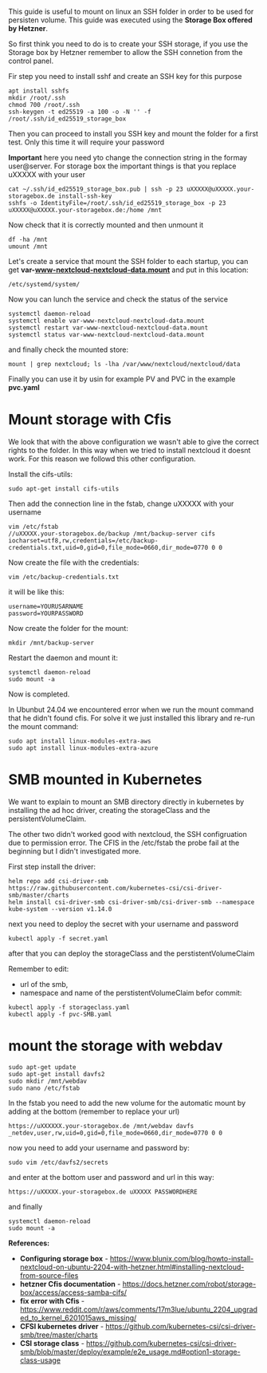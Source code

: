 This guide is useful to mount on linux an SSH folder in order to be used for persisten volume. This guide was executed using the **Storage Box offered by Hetzner**.

So first think you need to do is to create your SSH storage, if you use the Storage box by Hetzner remember to allow the SSH connetion from the control panel.

Fir step you need to install sshf and create an SSH key for this purpose

```
apt install sshfs
mkdir /root/.ssh
chmod 700 /root/.ssh
ssh-keygen -t ed25519 -a 100 -o -N '' -f /root/.ssh/id_ed25519_storage_box
```

Then you can proceed to install you SSH key and mount the folder for a first test. Only this time it will require your password

**Important** here you need yto change the connection string in the formay user@server. For storage box the important things is that you replace uXXXXX with your user

```
cat ~/.ssh/id_ed25519_storage_box.pub | ssh -p 23 uXXXXX@uXXXXX.your-storagebox.de install-ssh-key
sshfs -o IdentityFile=/root/.ssh/id_ed25519_storage_box -p 23  uXXXXX@uXXXXX.your-storagebox.de:/home /mnt
```

Now check that it is correctly mounted and then unmount it
```
df -ha /mnt
umount /mnt
```

Let's create a service that mount the SSH folder to each startup, you can get **var-www-nextcloud-nextcloud-data.mount** and put in this location:
```
/etc/systemd/system/
```

Now you can lunch the service and check the status of the service 
```
systemctl daemon-reload
systemctl enable var-www-nextcloud-nextcloud-data.mount
systemctl restart var-www-nextcloud-nextcloud-data.mount
systemctl status var-www-nextcloud-nextcloud-data.mount
```

and finally check the mounted store:
```
mount | grep nextcloud; ls -lha /var/www/nextcloud/nextcloud/data
```

Finally you can use it by usin for example PV and PVC in the example **pvc.yaml**

# Mount storage with Cfis

We look that with the above configuration we wasn't able to give the correct rights to the folder. In this way when we tried to install nextcloud it doesnt work. For this reason we followd this other configuration.

Install the cifs-utils:
```
sudo apt-get install cifs-utils
```

Then add the connection line in the fstab, change uXXXXX with your username

```
vim /etc/fstab
//uXXXXX.your-storagebox.de/backup /mnt/backup-server cifs iocharset=utf8,rw,credentials=/etc/backup-credentials.txt,uid=0,gid=0,file_mode=0660,dir_mode=0770 0 0
```

Now create the file with the credentials:

```
vim /etc/backup-credentials.txt
```

it will be like this:
```
username=YOURUSARNAME
password=YOURPASSWORD
```

Now create the folder for the mount:

```
mkdir /mnt/backup-server
```

Restart the daemon and mount it:
```
systemctl daemon-reload
sudo mount -a
```

Now is completed.

In Ubunbut 24.04 we encountered error when we run the mount command that he didn't found cfis. For solve it we just installed this library and re-run the mount command:
```
sudo apt install linux-modules-extra-aws 
sudo apt install linux-modules-extra-azure
```

# SMB mounted in Kubernetes
We want to explain to mount an SMB directory directly in kubernetes by installing the ad hoc driver, creating the storageClass and the persistentVolumeClaim.

The other two didn't worked good with nextcloud, the SSH configruation due to permission error. The CFIS in the /etc/fstab the probe fail at the beginning but I didn't investigated more.

First step install the driver:
```
helm repo add csi-driver-smb https://raw.githubusercontent.com/kubernetes-csi/csi-driver-smb/master/charts
helm install csi-driver-smb csi-driver-smb/csi-driver-smb --namespace kube-system --version v1.14.0
```

next you need to deploy the secret with your username and password
```
kubectl apply -f secret.yaml
```

after that you can deploy the storageClass and the perstistentVolumeClaim

Remember to edit:
* url of the smb,
* namespace and name of the perstistentVolumeClaim befor commit:

```
kubectl apply -f storageclass.yaml
kubectl apply -f pvc-SMB.yaml
```

# mount the storage with webdav
```
sudo apt-get update
sudo apt-get install davfs2
sudo mkdir /mnt/webdav
sudo nano /etc/fstab
```

In the fstab you need to add the new volume for the automatic mount by adding at the bottom (remember to replace your url)
```
https://uXXXXXX.your-storagebox.de /mnt/webdav davfs _netdev,user,rw,uid=0,gid=0,file_mode=0660,dir_mode=0770 0 0
```

now you need to add your username and password by:
```
sudo vim /etc/davfs2/secrets
```

and enter at the bottom user and password and url in this way:
```
https://uXXXXX.your-storagebox.de uXXXXX PASSWORDHERE
```

and finally
```
systemctl daemon-reload
sudo mount -a
```


**References:**
* **Configuring storage box** - https://www.blunix.com/blog/howto-install-nextcloud-on-ubuntu-2204-with-hetzner.html#installing-nextcloud-from-source-files
* **hetzner Cfis documentation** - https://docs.hetzner.com/robot/storage-box/access/access-samba-cifs/
* **fix error with Cfis** - https://www.reddit.com/r/aws/comments/17m3lue/ubuntu_2204_upgraded_to_kernel_6201015aws_missing/
* **CFSI kubernetes driver** - https://github.com/kubernetes-csi/csi-driver-smb/tree/master/charts
* **CSI storage class** - https://github.com/kubernetes-csi/csi-driver-smb/blob/master/deploy/example/e2e_usage.md#option1-storage-class-usage
